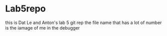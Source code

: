 # Lab5repo
this is Dat Le and Anton's lab 5 git rep
the file name that has a lot of number is the iamage of me in the debugger

